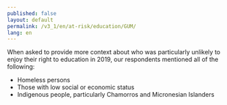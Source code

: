 ```yaml
---
published: false
layout: default
permalink: /v3_1/en/at-risk/education/GUM/
lang: en
---
```

When asked to provide more context about who was particularly unlikely to enjoy their right to education in 2019, our respondents mentioned all of the following:  

- Homeless persons 
- Those with low social or economic status 
- Indigenous people, particularly Chamorros and Micronesian Islanders
 